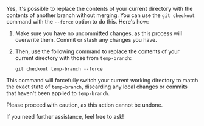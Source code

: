 Yes, it's possible to replace the contents of your current directory with the contents of another branch without merging. You can use the `git checkout` command with the `--force` option to do this. Here's how:

1. Make sure you have no uncommitted changes, as this process will overwrite them. Commit or stash any changes you have.

2. Then, use the following command to replace the contents of your current directory with those from `temp-branch`:
   ```shell
   git checkout temp-branch --force
   ```

This command will forcefully switch your current working directory to match the exact state of `temp-branch`, discarding any local changes or commits that haven't been applied to `temp-branch`.

Please proceed with caution, as this action cannot be undone.

If you need further assistance, feel free to ask!